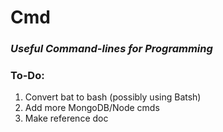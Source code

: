 <h1>Cmd</h1><h3><i>Useful Command-lines for Programming</i></h3>

### To-Do:
1. Convert bat to bash (possibly using Batsh)
2. Add more MongoDB/Node cmds
3. Make reference doc
